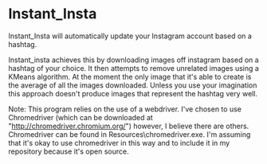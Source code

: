 # Instant_Insta
Instant_Insta will automatically update your Instagram account based on a hashtag.

Instant_insta achieves this by downloading images off instagram based on a hashtag of your choice. It then attempts to remove unrelated images using a KMeans algorithm.
At the moment the only image that it's able to create is the average of all the images downloaded. 
Unless you use your imagination this approach doesn't produce images that represent the hashtag very well.

Note:
This program relies on the use of a webdriver. I've chosen to use Chromedriver (which can be downloaded at "http://chromedriver.chromium.org/") however, I believe there are others. Chromedriver can be found in Resources\chromedriver.exe.
I'm assuming that it's okay to use chromedriver in this way and to include it in my repository because it's open source.
